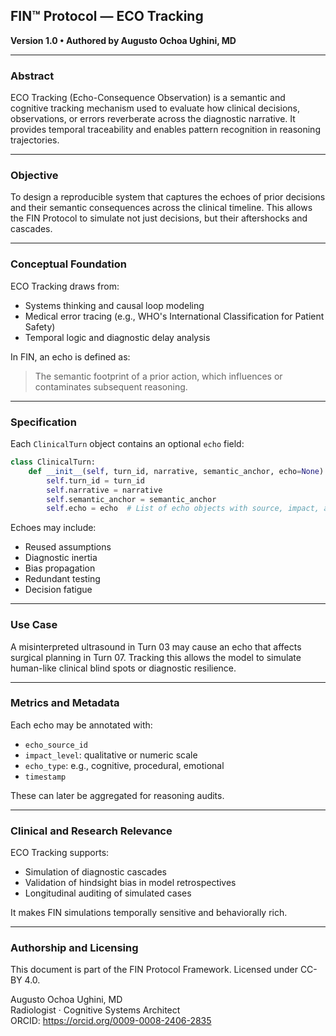 ## FIN™ Protocol — ECO Tracking

**Version 1.0 • Authored by Augusto Ochoa Ughini, MD**

---

### Abstract

ECO Tracking (Echo-Consequence Observation) is a semantic and cognitive tracking mechanism used to evaluate how clinical decisions, observations, or errors reverberate across the diagnostic narrative. It provides temporal traceability and enables pattern recognition in reasoning trajectories.

---

### Objective

To design a reproducible system that captures the echoes of prior decisions and their semantic consequences across the clinical timeline. This allows the FIN Protocol to simulate not just decisions, but their aftershocks and cascades.

---

### Conceptual Foundation

ECO Tracking draws from:
- Systems thinking and causal loop modeling
- Medical error tracing (e.g., WHO's International Classification for Patient Safety)
- Temporal logic and diagnostic delay analysis

In FIN, an echo is defined as:

> The semantic footprint of a prior action, which influences or contaminates subsequent reasoning.

---

### Specification

Each `ClinicalTurn` object contains an optional `echo` field:

```python
class ClinicalTurn:
    def __init__(self, turn_id, narrative, semantic_anchor, echo=None):
        self.turn_id = turn_id
        self.narrative = narrative
        self.semantic_anchor = semantic_anchor
        self.echo = echo  # List of echo objects with source, impact, and timestamp
```

Echoes may include:
- Reused assumptions
- Diagnostic inertia
- Bias propagation
- Redundant testing
- Decision fatigue

---

### Use Case

A misinterpreted ultrasound in Turn 03 may cause an echo that affects surgical planning in Turn 07. Tracking this allows the model to simulate human-like clinical blind spots or diagnostic resilience.

---

### Metrics and Metadata

Each echo may be annotated with:
- `echo_source_id`
- `impact_level`: qualitative or numeric scale
- `echo_type`: e.g., cognitive, procedural, emotional
- `timestamp`

These can later be aggregated for reasoning audits.

---

### Clinical and Research Relevance

ECO Tracking supports:
- Simulation of diagnostic cascades
- Validation of hindsight bias in model retrospectives
- Longitudinal auditing of simulated cases

It makes FIN simulations temporally sensitive and behaviorally rich.

---

### Authorship and Licensing

This document is part of the FIN Protocol Framework. Licensed under CC-BY 4.0.

Augusto Ochoa Ughini, MD  
Radiologist · Cognitive Systems Architect  
ORCID: https://orcid.org/0009-0008-2406-2835
